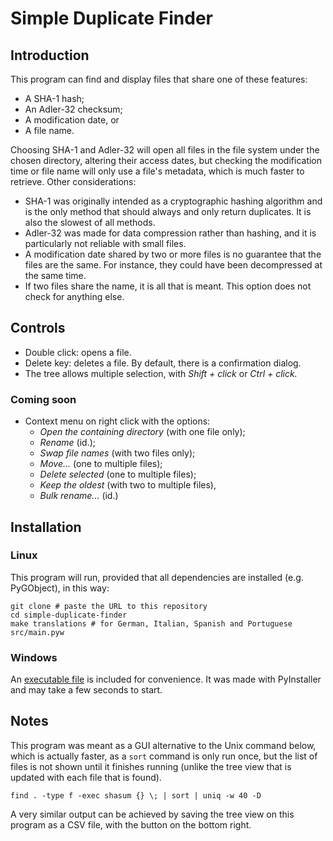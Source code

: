 # Simple Duplicate Finder

## Introduction

This program can find and display files that share one of these features:

- A SHA-1 hash;
- An Adler-32 checksum;
- A modification date, or
- A file name.

Choosing SHA-1 and Adler-32 will open all files in the file system under the chosen directory, altering their access dates, but checking the modification time or file name will only use a file's metadata, which is much faster to retrieve. Other considerations:

- SHA-1 was originally intended as a cryptographic hashing algorithm and is the only method that should always and only return duplicates. It is also the slowest of all methods.
- Adler-32 was made for data compression rather than hashing, and it is particularly not reliable with small files.
- A modification date shared by two or more files is no guarantee that the files are the same. For instance, they could have been decompressed at the same time.
- If two files share the name, it is all that is meant. This option does not check for anything else.

## Controls

- Double click: opens a file.
- Delete key: deletes a file. By default, there is a confirmation dialog.
- The tree allows multiple selection, with _Shift + click_ or _Ctrl + click._

### Coming soon

- Context menu on right click with the options:
  - _Open the containing directory_ (with one file only);
  - _Rename_ (id.);
  - _Swap file names_ (with two files only);
  - _Move..._ (one to multiple files);
  - _Delete selected_ (one to multiple files);
  - _Keep the oldest_ (with two to multiple files),
  - _Bulk rename..._ (id.)

## Installation

### Linux

This program will run, provided that all dependencies are installed (e.g. PyGObject), in this way:

```shell
git clone # paste the URL to this repository
cd simple-duplicate-finder
make translations # for German, Italian, Spanish and Portuguese
src/main.pyw
```

### Windows

An [executable file](https://github.com/moltenib/repo/raw/refs/heads/master/dist/simple-duplicate-finder.exe) is included for convenience. It was made with PyInstaller and may take a few seconds to start.

## Notes

This program was meant as a GUI alternative to the Unix command below, which is actually faster, as a `sort` command is only run once, but the list of files is not shown until it finishes running (unlike the tree view that is updated with each file that is found).

`find . -type f -exec shasum {} \; | sort | uniq -w 40 -D`

A very similar output can be achieved by saving the tree view on this program as a CSV file, with the button on the bottom right.
